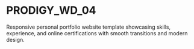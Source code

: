 # PRODIGY_WD_04
Responsive personal portfolio website template showcasing skills, experience, and online certifications with smooth transitions and modern design.
